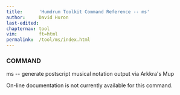 ```yaml
---
title:		'Humdrum Toolkit Command Reference -- ms'
author:		David Huron
last-edited:
chapternav:	tool
vim:		ft=html
permalink:	/tool/ms/index.html
---
```


### COMMAND

<span class="tool">ms</span> -- generate postscript musical notation output via Arkkra's Mup

On-line documentation is not currently available for this command.



